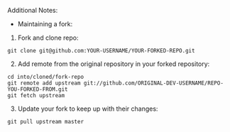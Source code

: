 

Additional Notes:

* Maintaining a fork:

1. Fork and clone repo:

`git clone git@github.com:YOUR-USERNAME/YOUR-FORKED-REPO.git`

2. Add remote from the original repository in your forked repository:

```
cd into/cloned/fork-repo
git remote add upstream git://github.com/ORIGINAL-DEV-USERNAME/REPO-YOU-FORKED-FROM.git
git fetch upstream
```

3. Update your fork to keep up with their changes:

`git pull upstream master`
